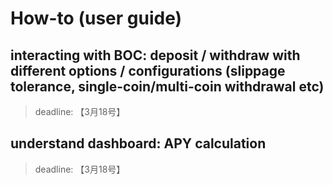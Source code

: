 # How-to (user guide)

## interacting with BOC: deposit / withdraw with different options / configurations (slippage tolerance, single-coin/multi-coin withdrawal etc)

> deadline: 【3月18号】

## understand dashboard: APY calculation

> deadline: 【3月18号】
